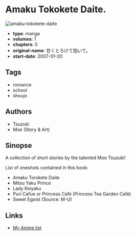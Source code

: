 # Amaku Tokokete Daite.

![amaku-tokokete-daite](https://cdn.myanimelist.net/images/manga/2/10939.jpg)

-   **type**: manga
-   **volumes**: 1
-   **chapters**: 5
-   **original-name**: 甘くとろけて抱いて。
-   **start-date**: 2007-01-20

## Tags

-   romance
-   school
-   shoujo

## Authors

-   Tsuzuki
-   Moe (Story & Art)

## Sinopse

A collection of short stories by the talented Moe Tsuzuki!

List of oneshots contained in this book:

-   Amaku Torokete Daite
-   Mitsu Yaku Prince
-   Lady Keiyaku
-   Puri Cafue or Princess Café (Princess Tea Garden Café)
-   Sweet Egoist (Source: M-U)

## Links

-   [My Anime list](https://myanimelist.net/manga/8046/Amaku_Tokokete_Daite)
